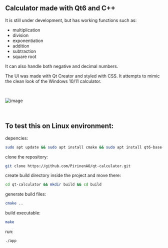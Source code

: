 ## Calculator made with Qt6 and C++

It is still under development, but has working functions such as:
- multiplication 
- division
- exponentiation
- addition
- subtraction
- square root
  
It can also handle both negative and decimal numbers.


The UI was made with Qt Creator and styled with CSS. It attempts to mimic the clean look of the Windows 10/11 calculator.

<br>

![image](https://github.com/PirinenAO/qt-calculator/assets/119351375/c2b92930-575d-45ee-84c3-488c4e6cca22)

<br>

## To test this on Linux environment:
depencies:
```bash
sudo apt update && sudo apt install cmake && sudo apt install qt6-base-dev
```
clone the repository:
```bash
git clone https://github.com/PirinenAO/qt-calculator.git
```
create build directory inside the project and move there:
```bash
cd qt-calculator && mkdir build && cd build
```
generate build files:
```bash
cmake ..
```
build executable:
```bash
make
```
run:
```bash
./app
```
